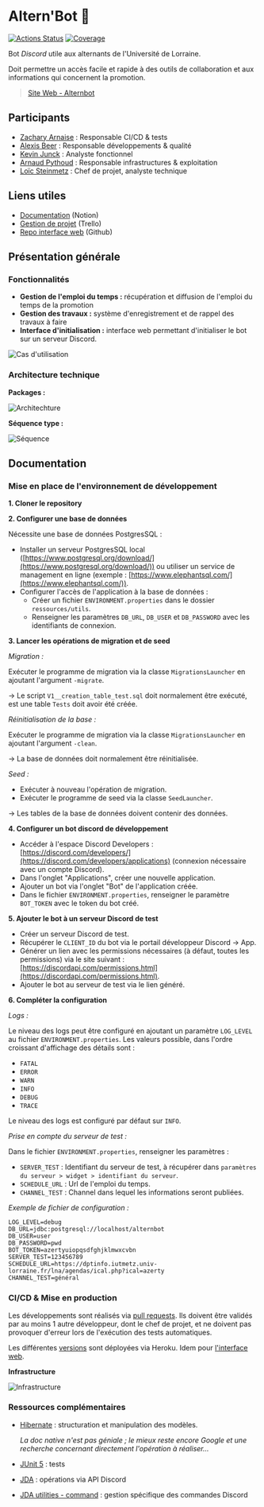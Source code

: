 Altern'Bot :robot:
===========

[![Actions Status](https://github.com/B4va/alternbot-app/workflows/CI%20master/badge.svg?branch=master)](https://github.com/B4va/alternbot-app/CI%20master)
[![Coverage](https://storage.googleapis.com/alternbot-coverage/badges/coverage.svg)](https://storage.googleapis.com/alternbot-coverage/jacoco/index.html)

Bot *Discord* utile aux alternants de l'Université de Lorraine.

Doit permettre un accès facile et rapide à des outils de collaboration et aux informations qui concernent la promotion.

> [Site Web - Alternbot](https://alternbot-web.herokuapp.com/)

## Participants

- [Zachary Arnaise](https://github.com/zacharyarnaise) : Responsable CI/CD & tests
- [Alexis Beer](https://github.com/alexisbe-github) : Responsable développements & qualité
- [Kevin Junck](https://github.com/novachrono67) : Analyste fonctionnel
- [Arnaud Pythoud](https://github.com/Pythoud-dev) : Responsable infrastructures & exploitation
- [Loïc Steinmetz](https://github.com/loicsteinmetz) : Chef de projet, analyste technique

## Liens utiles

- [Documentation](https://www.notion.so/bava/Altern-Bot-d51836745d434908a81b12c573c17b0a) (Notion)
- [Gestion de projet](https://trello.com/b/V4lDMseD/alternbot-iutm) (Trello)
- [Repo interface web](https://github.com/loicsteinmetz/alternbot-web) (Github)

## Présentation générale

### Fonctionnalités

- **Gestion de l'emploi du temps :** récupération et diffusion de l'emploi du temps de la promotion
- **Gestion des travaux :** système d'enregistrement et de rappel des travaux à faire
- **Interface d'initialisation :** interface web permettant d'initialiser le bot sur un serveur Discord.

![Cas d'utilisation](./doc/conception-cas-utilisation.png)

### Architecture technique

**Packages :**

![Architechture](./doc/conception-architecture-logicielle.png)

**Séquence type :**

![Séquence](./doc/conception-seq-threads.png)

## Documentation

### Mise en place de l'environnement de développement

**1. Cloner le repository**
   

**2. Configurer une base de données**

Nécessite une base de données PostgresSQL :

- Installer un serveur PostgresSQL local ([https://www.postgresql.org/download/](https://www.postgresql.org/download/)) ou utiliser un service de management en ligne (exemple : [https://www.elephantsql.com/](https://www.elephantsql.com/)).
- Configurer l'accès de l'application à la base de données :
    - Créer un fichier `ENVIRONMENT.properties` dans le dossier `ressources/utils`.
    - Renseigner les paramètres `DB_URL`, `DB_USER` et `DB_PASSWORD` avec les identifiants de connexion.

**3. Lancer les opérations de migration et de seed**

*Migration :*

Exécuter le programme de migration via la classe `MigrationsLauncher` en ajoutant l'argument `-migrate`.

→ Le script `V1__creation_table_test.sql` doit normalement être exécuté, est une table `Tests` doit avoir été créée.

*Réinitialisation de la base :*

Exécuter le programme de migration via la classe `MigrationsLauncher` en ajoutant l'argument `-clean`.

→ La base de données doit normalement être réinitialisée.

*Seed :*

- Exécuter à nouveau l'opération de migration.
- Exécuter le programme de seed via la classe `SeedLauncher`.

→ Les tables de la base de données doivent contenir des données.

**4. Configurer un bot discord de développement**

- Accéder à l'espace Discord Developers : [https://discord.com/developers/](https://discord.com/developers/applications) (connexion nécessaire avec un compte Discord).
- Dans l'onglet "Applications", créer une nouvelle application.
- Ajouter un bot via l'onglet "Bot" de l'application créée.
- Dans le fichier `ENVIRONMENT.properties`, renseigner le paramètre `BOT_TOKEN` avec le token du bot créé.

**5. Ajouter le bot à un serveur Discord de test**

- Créer un serveur Discord de test.
- Récupérer le `CLIENT_ID` du bot via le portail développeur Discord → App.
- Générer un lien avec les permissions nécessaires (à défaut, toutes les permissions) via le site suivant : [https://discordapi.com/permissions.html](https://discordapi.com/permissions.html).
- Ajouter le bot au serveur de test via le lien généré.

**6. Compléter la configuration**

*Logs :*

Le niveau des logs peut être configuré en ajoutant un paramètre `LOG_LEVEL` au fichier `ENVIRONMENT.properties`. Les valeurs possible, dans l'ordre croissant d'affichage des détails sont :

- `FATAL`
- `ERROR`
- `WARN`
- `INFO`
- `DEBUG`
- `TRACE`

Le niveau des logs est configuré par défaut sur `INFO`.

*Prise en compte du serveur de test :*

Dans le fichier `ENVIRONMENT.properties`, renseigner les paramètres :

- `SERVER_TEST` : Identifiant du serveur de test, à récupérer dans `paramètres du serveur > widget > identifiant du serveur`.
- `SCHEDULE_URL` : Url de l'emploi du temps.
- `CHANNEL_TEST` : Channel dans lequel les informations seront publiées.

*Exemple de fichier de configuration :*

```
LOG_LEVEL=debug
DB_URL=jdbc:postgresql://localhost/alternbot
DB_USER=user
DB_PASSWORD=pwd
BOT_TOKEN=azertyuiopqsdfghjklmwxcvbn
SERVER_TEST=123456789
SCHEDULE_URL=https://dptinfo.iutmetz.univ-lorraine.fr/lna/agendas/ical.php?ical=azerty
CHANNEL_TEST=général
```

### CI/CD & Mise en production

Les développements sont réalisés via [pull requests](https://github.com/loicsteinmetz/alternbot-app/pulls).
Ils doivent être validés par au moins 1 autre développeur, dont le chef de projet, et ne doivent pas provoquer
d'erreur lors de l'exécution des tests automatiques.

Les différentes [versions](https://github.com/loicsteinmetz/alternbot-app/tags) sont déployées via Heroku.
Idem pour [l'interface web](https://github.com/loicsteinmetz/alternbot-web).

**Infrastructure**

![Infrastructure](./doc/conception-architecture-services.png)

### Ressources complémentaires

- [Hibernate](http://hibernate.org/orm/documentation/5.4/) : structuration et manipulation des modèles.

  *La doc native n'est pas géniale ; le mieux reste encore Google et une recherche concernant directement l'opération à réaliser...*

- [JUnit 5](https://junit.org/junit5/docs/current/user-guide/) : tests
- [JDA](https://github.com/DV8FromTheWorld/JDA) : opérations via API Discord
- [JDA utilities - command](https://github.com/JDA-Applications/JDA-Utilities/tree/master/command) : gestion spécifique des commandes Discord